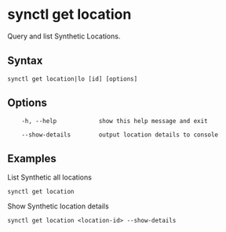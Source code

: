 # synctl get location

Query and list Synthetic Locations.

## Syntax
```
synctl get location|lo [id] [options]
```

## Options
```
    -h, --help            show this help message and exit

    --show-details        output location details to console
```

## Examples

List Synthetic all locations
```
synctl get location
```

Show Synthetic location details
```
synctl get location <location-id> --show-details
```

